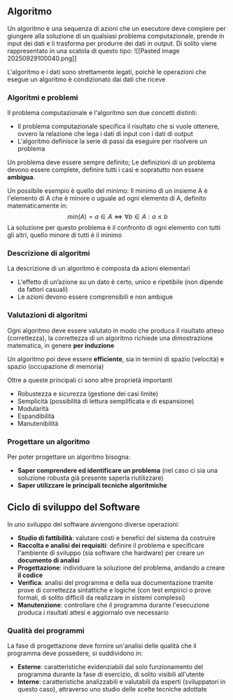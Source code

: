 ## Algoritmo
Un algoritmo è una sequenza di azioni che un esecutore deve compiere per giungere alla soluzione di un qualsiasi problema computazionale, prende in input dei dati e li trasforma per produrre dei dati in output.
Di solito viene rappresentato in una scatola di questo tipo:
![[Pasted image 20250929100040.png]]

L'algoritmo e i dati sono strettamente legati, poichè le operazioni che esegue un algoritmo è condizionato dai dati che riceve
### Algoritmi e problemi
Il problema computazionale e l'algoritmo son due concetti distinti:

- Il problema computazionale specifica il risultato che si vuole ottenere, ovvero la relazione che lega i dati di input con i dati di output
- L'algoritmo definisce la serie di passi da eseguire per risolvere un problema

Un problema deve essere sempre definito;
Le definizioni di un problema devono essere complete, definire tutti i casi e sopratutto non essere **ambigua**.

Un possibile esempio è quello del minimo:
Il minimo di un insieme A è l'elemento di A che è minore o uguale ad ogni elemento di A, definito matematicamente in: $$min(A)=a\in A \Leftrightarrow \forall b \in A :a \leq b$$
La soluzione per questo problema è il confronto di ogni elemento con tutti gli altri, quello minore di tutti è il minimo
### Descrizione di algoritmi
La descrizione di un algoritmo è composta da azioni elementari 
- L'effetto di un’azione su un dato è certo, unico e ripetibile (non dipende da fattori casuali) 
- Le azioni devono essere comprensibili e non ambigue

### Valutazioni di algoritmi
Ogni algoritmo deve essere valutato in modo che produca il risultato atteso (correttezza), la correttezza di un algoritmo richiede una dimostrazione matematica, in genere **per induzione**

Un algoritmo poi deve essere **efficiente**, sia in termini di spazio (velocità) e spazio (occupazione di memoria)

Oltre a queste principali ci sono altre proprietà importanti
- Robustezza e sicurezza (gestione dei casi limite)
- Semplicità (possibilità di lettura semplificata e di espansione)
- Modularità
- Espandibilità
- Manutenibilità

### Progettare un algoritmo
Per poter progettare un algoritmo bisogna:
- **Saper comprendere ed identificare un problema** (nel caso ci sia una soluzione robusta già presente saperla riutilizzare)
- **Saper utilizzare le principali tecniche algoritmiche**

## Ciclo di sviluppo del Software
In uno sviluppo del software avvengono diverse operazioni:
- **Studio di fattibilità**: valutare costi e benefici del sistema da costruire 
- **Raccolta e analisi dei requisiti**: definire il problema e specificare l'ambiente di sviluppo (sia software che hardware) per creare un **documento di analisi**
- **Progettazione**: individuare la soluzione del problema, andando a creare **il codice**
- **Verifica**: analisi del programma e della sua documentazione tramite prove di correttezza sintattiche e logiche (con test empirici o prove formali, di solito difficili da realizzare in sistemi complessi)
- **Manutenzione**: controllare che il programma durante l'esecuzione produca i risultati attesi e aggiornalo ove necessario

### Qualità dei programmi
La fase di progettazione deve fornire un'analisi delle qualità che il programma deve possedere, si suddividono in:
- **Esterne**: caratteristiche evidenziabili dal solo funzionamento del programma durante la fase di esercizio, di solito visibili all'utente
- **Interne**: caratteristiche analizzabili e valutabili da esperti (sviluppatori in questo caso), attraverso uno studio delle scelte tecniche adottate



